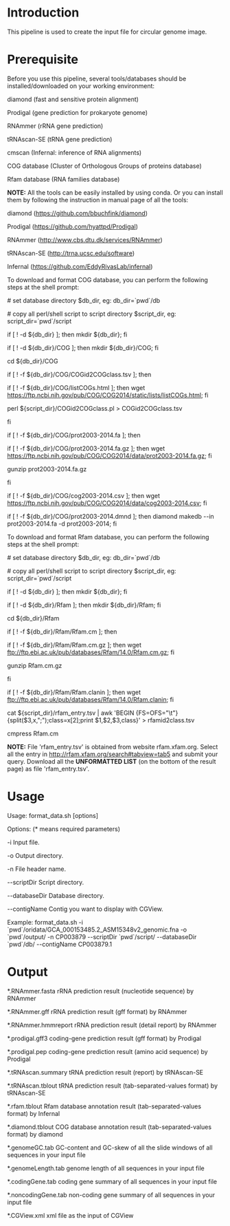 # Introduction

This pipeline is used to create the input file for circular genome image.

# Prerequisite

Before you use this pipeline, several tools/databases should be
installed/downloaded on your working environment:

diamond (fast and sensitive protein alignment)

Prodigal (gene prediction for prokaryote genome)

RNAmmer (rRNA gene prediction)

tRNAscan-SE (tRNA gene prediction)

cmscan (Infernal: inference of RNA alignments)

COG database (Cluster of Orthologous Groups of proteins database)

Rfam database (RNA families database)

**NOTE:** All the tools can be easily installed by using conda. Or you can
install them by following the instruction in manual page of all the tools:

diamond (https://github.com/bbuchfink/diamond)

Prodigal (https://github.com/hyattpd/Prodigal)

RNAmmer (http://www.cbs.dtu.dk/services/RNAmmer)

tRNAscan-SE (http://trna.ucsc.edu/software)

Infernal (https://github.com/EddyRivasLab/infernal)

To download and format COG database, you can perform the following steps at the
shell prompt:

\# set database directory \$db_dir, eg: db_dir=\`pwd\`/db

\# copy all perl/shell script to script directory \$script_dir, eg:
script_dir=\`pwd\`/script

if [ ! -d \${db_dir} ]; then mkdir \${db_dir}; fi

if [ ! -d \${db_dir}/COG ]; then mkdir \${db_dir}/COG; fi

cd \${db_dir}/COG

if [ ! -f \${db_dir}/COG/COGid2COGclass.tsv ]; then

if [ ! -f \${db_dir}/COG/listCOGs.html ]; then wget
https://ftp.ncbi.nih.gov/pub/COG/COG2014/static/lists/listCOGs.html; fi

perl \${script_dir}/COGid2COGclass.pl \> COGid2COGclass.tsv

fi

if [ ! -f \${db_dir}/COG/prot2003-2014.fa ]; then

if [ ! -f \${db_dir}/COG/prot2003-2014.fa.gz ]; then wget
https://ftp.ncbi.nih.gov/pub/COG/COG2014/data/prot2003-2014.fa.gz; fi

gunzip prot2003-2014.fa.gz

fi

if [ ! -f \${db_dir}/COG/cog2003-2014.csv ]; then wget
https://ftp.ncbi.nih.gov/pub/COG/COG2014/data/cog2003-2014.csv; fi

if [ ! -f \${db_dir}/COG/prot2003-2014.dmnd ]; then diamond makedb --in
prot2003-2014.fa -d prot2003-2014; fi

To download and format Rfam database, you can perform the following steps at the
shell prompt:

\# set database directory \$db_dir, eg: db_dir=\`pwd\`/db

\# copy all perl/shell script to script directory \$script_dir, eg:
script_dir=\`pwd\`/script

if [ ! -d \${db_dir} ]; then mkdir \${db_dir}; fi

if [ ! -d \${db_dir}/Rfam ]; then mkdir \${db_dir}/Rfam; fi

cd \${db_dir}/Rfam

if [ ! -f \${db_dir}/Rfam/Rfam.cm ]; then

if [ ! -f \${db_dir}/Rfam/Rfam.cm.gz ]; then wget
ftp://ftp.ebi.ac.uk/pub/databases/Rfam/14.0/Rfam.cm.gz; fi

gunzip Rfam.cm.gz

fi

if [ ! -f \${db_dir}/Rfam/Rfam.clanin ]; then wget
ftp://ftp.ebi.ac.uk/pub/databases/Rfam/14.0/Rfam.clanin; fi

cat \${script_dir}/rfam_entry.tsv \| awk 'BEGIN
{FS=OFS="\\t"}{split(\$3,x,";");class=x[2];print \$1,\$2,\$3,class}' \>
rfamid2class.tsv

cmpress Rfam.cm

**NOTE:** File 'rfam_entry.tsv' is obtained from website rfam.xfam.org. Select
all the entry in http://rfam.xfam.org/search#tabview=tab5 and submit your
query. Download all the **UNFORMATTED LIST** (on the bottom of the result page)
as file 'rfam_entry.tsv'.

# Usage

Usage: format_data.sh [options]

Options: (\* means required parameters)

\-i              Input file.

\-o              Output directory.

\-n              File header name.

\--scriptDir     Script directory.

\--databaseDir   Database directory.

\--contigName Contig you want to display with CGView.

Example: format_data.sh -i
\`pwd\`/oridata/GCA_000153485.2_ASM15348v2_genomic.fna -o \`pwd\`/output/ -n
CP003879 --scriptDir \`pwd\`/script/ --databaseDir \`pwd\`/db/ --contigName
CP003879.1

# Output

\*.RNAmmer.fasta rRNA prediction result (nucleotide sequence) by RNAmmer

\*.RNAmmer.gff rRNA prediction result (gff format) by RNAmmer

\*.RNAmmer.hmmreport rRNA prediction result (detail report) by RNAmmer

\*.prodigal.gff3 coding-gene prediction result (gff format) by Prodigal

\*.prodigal.pep coding-gene prediction result (amino acid sequence) by Prodigal

\*.tRNAscan.summary tRNA prediction result (report) by tRNAscan-SE

\*.tRNAscan.tblout tRNA prediction result (tab-separated-values format) by
tRNAscan-SE

\*.rfam.tblout Rfam database annotation result (tab-separated-values format) by
Infernal

\*.diamond.tblout COG database annotation result (tab-separated-values format)
by diamond

\*.genomeGC.tab GC-content and GC-skew of all the slide windows of all sequences
in your input file

\*.genomeLength.tab genome length of all sequences in your input file

\*.codingGene.tab coding gene summary of all sequences in your input file

\*.noncodingGene.tab non-coding gene summary of all sequences in your input file

\*.CGView.xml xml file as the input of CGView
